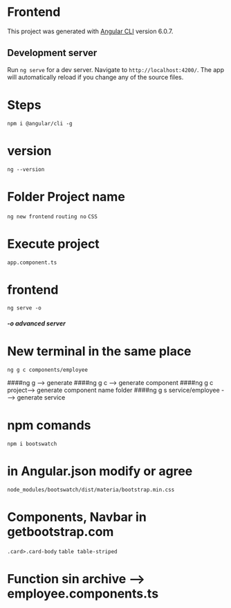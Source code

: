 # Frontend

This project was generated with [Angular CLI](https://github.com/angular/angular-cli) version 6.0.7.

## Development server

Run `ng serve` for a dev server. Navigate to `http://localhost:4200/`. The app will automatically reload if you change any of the source files.

# Steps

`npm i @angular/cli -g`

# version

`ng --version`

# Folder Project name

`ng new frontend`
`routing no`
`CSS`

# Execute project

`app.component.ts`

# frontend

`ng serve -o`

##### -o advanced server

# New terminal in the same place

`ng g c components/employee`

####ng g --> generate
####ng g c --> generate component
####ng g c project--> generate component name folder
####ng g s service/employee ---> generate service

# npm comands

`npm i bootswatch`

# in Angular.json modify or agree

`node_modules/bootswatch/dist/materia/bootstrap.min.css`

# Components, Navbar in getbootstrap.com

`.card>.card-body`
`table table-striped`

# Function sin archive --> employee.components.ts
